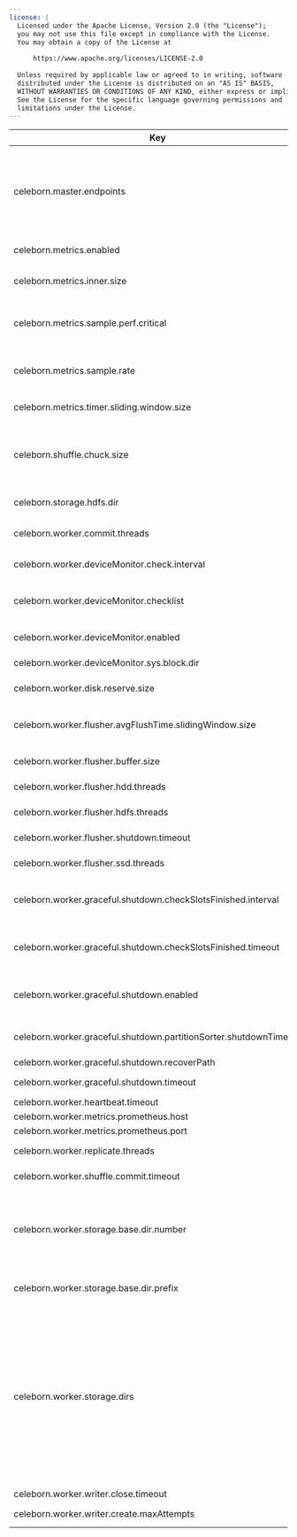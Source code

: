 ```yaml
---
license: |
  Licensed under the Apache License, Version 2.0 (the "License");
  you may not use this file except in compliance with the License.
  You may obtain a copy of the License at
  
      https://www.apache.org/licenses/LICENSE-2.0
  
  Unless required by applicable law or agreed to in writing, software
  distributed under the License is distributed on an "AS IS" BASIS,
  WITHOUT WARRANTIES OR CONDITIONS OF ANY KIND, either express or implied.
  See the License for the specific language governing permissions and
  limitations under the License.
---
```


<!--begin-include-->
| Key | Default | Description | Since |
| --- | ------- | ----------- | ----- |
| celeborn.master.endpoints | `<localhost>:9097` | Endpoints of master nodes for celeborn client to connect, allowed pattern is: `<host1>:<port1>[,<host2>:<port2>]*`, e.g. `clb1:9097,clb2:9098,clb3:9099`. If the port is omitted, 9097 will be used. | 0.2.0 | 
| celeborn.metrics.enabled | `true` | When true, enable metrics system. | 0.2.0 | 
| celeborn.metrics.inner.size | `4096` | The maximum number of metrics which a source can use to generate output strings. | 0.2.0 | 
| celeborn.metrics.sample.perf.critical | `false` | It controls whether to collect metrics which may affect performance. When enable, Celeborn collects them. | 0.2.0 | 
| celeborn.metrics.sample.rate | `1.0` | It controls if Celeborn collect timer metrics for some operations. Its value should be in (0.0, 1.0). | 0.2.0 | 
| celeborn.metrics.timer.sliding.window.size | `4096` | The sliding window size of timer metric. | 0.2.0 | 
| celeborn.shuffle.chuck.size | `8m` | Max chunk size of reducer's merged shuffle data. For example, if a reducer's shuffle data is 128M and the data will need 16 fetch chunk requests to fetch. |  | 
| celeborn.storage.hdfs.dir | `<undefined>` | HDFS dir configuration for Celeborn to access HDFS. |  | 
| celeborn.worker.commit.threads | `32` | Thread number of worker to commit shuffle data files asynchronously. |  | 
| celeborn.worker.deviceMonitor.check.interval | `60s` | Intervals between device monitor to check disk. |  | 
| celeborn.worker.deviceMonitor.checklist | `readwrite,diskusage` | Select what the device needs to detect, available items are: iohang, readwrite and diskusage. |  | 
| celeborn.worker.deviceMonitor.enabled | `true` | When true, worker will monitor device and report to master. |  | 
| celeborn.worker.deviceMonitor.sys.block.dir | `/sys/block` | The directory where linux file block information is stored. |  | 
| celeborn.worker.disk.reserve.size | `5G` | Celeborn worker reserved space for each disk. | 0.2.0 | 
| celeborn.worker.flusher.avgFlushTime.slidingWindow.size | `20` | The minimum flush count to enter a sliding window to calculate statistics about flushed time and count. | 0.2.0 | 
| celeborn.worker.flusher.buffer.size | `256k` | Size of buffer used by a single flusher. |  | 
| celeborn.worker.flusher.hdd.threads | `1` | Flusher's thread count used for write data to HDD disks. | 0.2.0 | 
| celeborn.worker.flusher.hdfs.threads | `4` | Flusher's thread count used for write data to HDFS. | 0.2.0 | 
| celeborn.worker.flusher.shutdown.timeout | `3s` | Timeout for a flusher to shutdown. | 0.2.0 | 
| celeborn.worker.flusher.ssd.threads | `8` | Flusher's thread count used for write data to SSD disks. | 0.2.0 | 
| celeborn.worker.graceful.shutdown.checkSlotsFinished.interval | `1s` | The wait interval of checking whether all released slots to be committed or destroyed during worker graceful shutdown | 0.2.0 | 
| celeborn.worker.graceful.shutdown.checkSlotsFinished.timeout | `480s` | The wait time of waiting for the released slots to be committed or destroyed during worker graceful shutdown. | 0.2.0 | 
| celeborn.worker.graceful.shutdown.enabled | `false` | When true, during worker shutdown, the worker will wait for all released slots to be committed or destroyed. | 0.2.0 | 
| celeborn.worker.graceful.shutdown.partitionSorter.shutdownTimeout | `120s` | The wait time of waiting for sorting partition files during worker graceful shutdown. | 0.2.0 | 
| celeborn.worker.graceful.shutdown.recoverPath | `<tmp>/recover` | The path to store levelDB. | 0.2.0 | 
| celeborn.worker.graceful.shutdown.timeout | `600s` | The worker's graceful shutdown timeout time. | 0.2.0 | 
| celeborn.worker.heartbeat.timeout | `120s` | Worker heartbeat timeout. |  | 
| celeborn.worker.metrics.prometheus.host | `0.0.0.0` | Worker's Prometheus host. | 0.2.0 | 
| celeborn.worker.metrics.prometheus.port | `9096` | Worker's Prometheus port. | 0.2.0 | 
| celeborn.worker.replicate.threads | `64` | Thread number of worker to replicate shuffle data. |  | 
| celeborn.worker.shuffle.commit.timeout | `120s` | Timeout for a Celeborn worker to commit a shuffle. | 0.2.0 | 
| celeborn.worker.storage.base.dir.number | `16` | How many directories will be create if 'base.dir' is not set. The directory name is a combination of 'dir.prefix' and from zero to "dir.number" step by one. No sub directory will be created. |  | 
| celeborn.worker.storage.base.dir.prefix | `/mnt/disk` | Base directory for Celeborn worker to write if 'base.dir' is not set. |  | 
| celeborn.worker.storage.dirs | `<undefined>` | Directory list to store shuffle data. It's recommended to configure one directory on each disk. Storage size limit can be set for each directory. For the sake of performance, there should be no more than 2 flush threads on the same disk partition if you are using HDD, and should be 8 or more flush threads on the same disk partition if you are using SSD. For example: dir1[:capacity=][:disktype=][:flushthread=],dir2[:capacity=][:disktype=][:flushthread=] |  | 
| celeborn.worker.writer.close.timeout | `120s` | Timeout for a file writer to close | 0.2.0 | 
| celeborn.worker.writer.create.maxAttempts | `3` | Retry count for a file writer to create if its creation was failed. |  | 
<!--end-include-->

